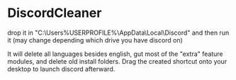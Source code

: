 # DiscordCleaner
drop it in "C:\Users%USERPROFILE%\AppData\Local\Discord" and then run it (may change depending which drive you have discord on)

It will delete all languages besides english, gut most of the "extra" feature modules, and delete old install folders. Drag the created shortcut onto your desktop to launch discord afterward.
